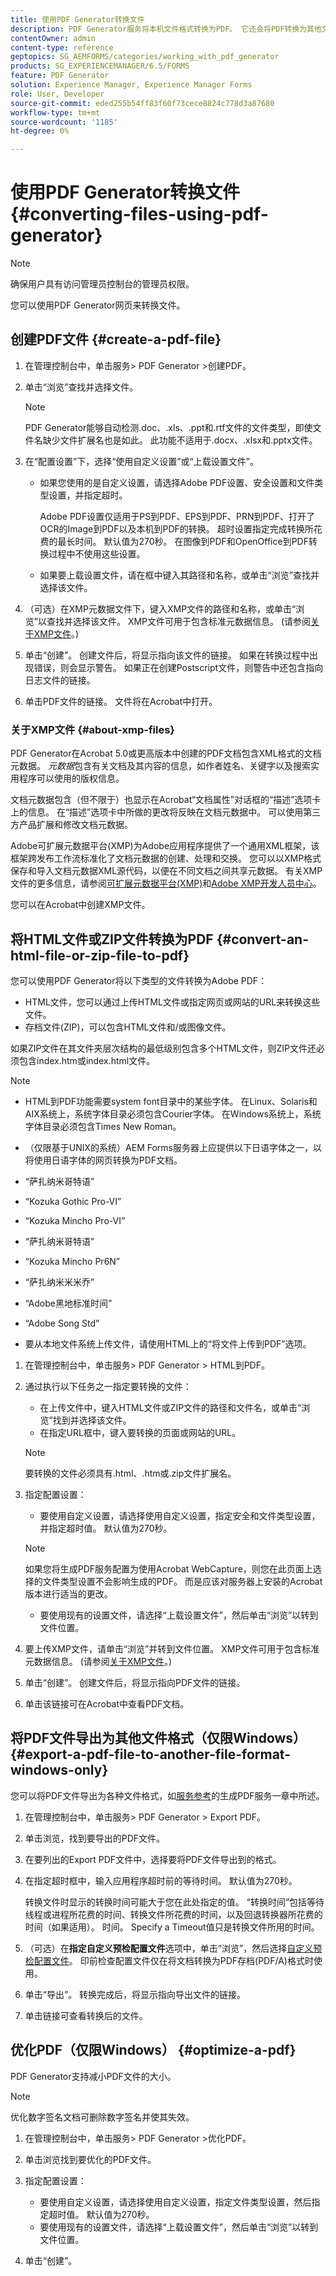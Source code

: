 ```yaml
---
title: 使用PDF Generator转换文件
description: PDF Generator服务将本机文件格式转换为PDF。 它还会将PDF转换为其他文件格式并优化PDF文档的大小。
contentOwner: admin
content-type: reference
geptopics: SG_AEMFORMS/categories/working_with_pdf_generator
products: SG_EXPERIENCEMANAGER/6.5/FORMS
feature: PDF Generator
solution: Experience Manager, Experience Manager Forms
role: User, Developer
source-git-commit: eded255b54ff83f60f73cece8824c778d3a87680
workflow-type: tm+mt
source-wordcount: '1185'
ht-degree: 0%

---
```


# 使用PDF Generator转换文件{#converting-files-using-pdf-generator}

>[!NOTE]
> 
> 确保用户具有访问管理员控制台的管理员权限。

您可以使用PDF Generator网页来转换文件。

## 创建PDF文件 {#create-a-pdf-file}

1. 在管理控制台中，单击服务> PDF Generator >创建PDF。
1. 单击“浏览”查找并选择文件。

   >[!NOTE]
   >
   >PDF Generator能够自动检测.doc、.xls、.ppt和.rtf文件的文件类型，即使文件名缺少文件扩展名也是如此。 此功能不适用于.docx、.xlsx和.pptx文件。

1. 在“配置设置”下，选择“使用自定义设置”或“上载设置文件”。

   * 如果您使用的是自定义设置，请选择Adobe PDF设置、安全设置和文件类型设置，并指定超时。

     Adobe PDF设置仅适用于PS到PDF、EPS到PDF、PRN到PDF、打开了OCR的Image到PDF以及本机到PDF的转换。 超时设置指定完成转换所花费的最长时间。 默认值为270秒。 在图像到PDF和OpenOffice到PDF转换过程中不使用这些设置。

   * 如果要上载设置文件，请在框中键入其路径和名称，或单击“浏览”查找并选择该文件。

1. （可选）在XMP元数据文件下，键入XMP文件的路径和名称，或单击“浏览”以查找并选择该文件。 XMP文件可用于包含标准元数据信息。 (请参阅[关于XMP文件](converting-files-using-pdf-generator.md#about-xmp-files)。)
1. 单击“创建”。 创建文件后，将显示指向该文件的链接。 如果在转换过程中出现错误，则会显示警告。 如果正在创建Postscript文件，则警告中还包含指向日志文件的链接。
1. 单击PDF文件的链接。 文件将在Acrobat中打开。

### 关于XMP文件 {#about-xmp-files}

PDF Generator在Acrobat 5.0或更高版本中创建的PDF文档包含XML格式的文档元数据。 *元数据*&#x200B;包含有关文档及其内容的信息，如作者姓名、关键字以及搜索实用程序可以使用的版权信息。

文档元数据包含（但不限于）也显示在Acrobat“文档属性”对话框的“描述”选项卡上的信息。 在“描述”选项卡中所做的更改将反映在文档元数据中。 可以使用第三方产品扩展和修改文档元数据。

Adobe可扩展元数据平台(XMP)为Adobe应用程序提供了一个通用XML框架，该框架跨发布工作流标准化了文档元数据的创建、处理和交换。 您可以以XMP格式保存和导入文档元数据XML源代码，以便在不同文档之间共享元数据。 有关XMP文件的更多信息，请参阅[可扩展元数据平台(XMP)](https://www.adobe.com/products/xmp/)和[Adobe XMP开发人员中心](https://www.adobe.com/devnet/xmp.html)。

您可以在Acrobat中创建XMP文件。

## 将HTML文件或ZIP文件转换为PDF {#convert-an-html-file-or-zip-file-to-pdf}

您可以使用PDF Generator将以下类型的文件转换为Adobe PDF：

* HTML文件，您可以通过上传HTML文件或指定网页或网站的URL来转换这些文件。
* 存档文件(ZIP)，可以包含HTML文件和/或图像文件。

如果ZIP文件在其文件夹层次结构的最低级别包含多个HTML文件，则ZIP文件还必须包含index.htm或index.html文件。

>[!NOTE]
>
>* HTML到PDF功能需要system font目录中的某些字体。 在Linux、Solaris和AIX系统上，系统字体目录必须包含Courier字体。 在Windows系统上，系统字体目录必须包含Times New Roman。
>
>* （仅限基于UNIX的系统）AEM Forms服务器上应提供以下日语字体之一，以将使用日语字体的网页转换为PDF文档。
>
>  * “萨扎纳米哥特语”
>  * “Kozuka Gothic Pro-VI”
>  * “Kozuka Mincho Pro-VI”
>  * “萨扎纳米哥特语”
>  * “Kozuka Mincho Pr6N”
>  * “萨扎纳米米米乔”
>  * “Adobe黑地标准时间”
>  * “Adobe Song Std”
>
>* 要从本地文件系统上传文件，请使用HTML上的“将文件上传到PDF”选项。

1. 在管理控制台中，单击服务> PDF Generator > HTML到PDF。
1. 通过执行以下任务之一指定要转换的文件：

   * 在上传文件中，键入HTML文件或ZIP文件的路径和文件名，或单击“浏览”找到并选择该文件。
   * 在指定URL框中，键入要转换的页面或网站的URL。

   >[!NOTE]
   >
   >要转换的文件必须具有.html、.htm或.zip文件扩展名。

1. 指定配置设置：

   * 要使用自定义设置，请选择使用自定义设置，指定安全和文件类型设置，并指定超时值。 默认值为270秒。

   >[!NOTE]
   >
   >如果您将生成PDF服务配置为使用Acrobat WebCapture，则您在此页面上选择的文件类型设置不会影响生成的PDF。 而是应该对服务器上安装的Acrobat版本进行适当的更改。

   * 要使用现有的设置文件，请选择“上载设置文件”，然后单击“浏览”以转到文件位置。

1. 要上传XMP文件，请单击“浏览”并转到文件位置。 XMP文件可用于包含标准元数据信息。 (请参阅[关于XMP文件](converting-files-using-pdf-generator.md#about-xmp-files)。)
1. 单击“创建”。 创建文件后，将显示指向PDF文件的链接。
1. 单击该链接可在Acrobat中查看PDF文档。

## 将PDF文件导出为其他文件格式（仅限Windows） {#export-a-pdf-file-to-another-file-format-windows-only}

您可以将PDF文件导出为各种文件格式，如[服务参考](https://www.adobe.com/go/learn_aemforms_services_63)的生成PDF服务一章中所述。

1. 在管理控制台中，单击服务> PDF Generator > Export PDF。
1. 单击浏览，找到要导出的PDF文件。
1. 在要列出的Export PDF文件中，选择要将PDF文件导出到的格式。
1. 在指定超时框中，输入应用程序超时前的等待时间。 默认值为270秒。

   转换文件时显示的转换时间可能大于您在此处指定的值。 “转换时间”包括等待线程或进程所花费的时间、转换文件所花费的时间，以及回退转换器所花费的时间（如果适用）。 时间。 Specify a Timeout值只是转换文件所用的时间。

1. （可选）在&#x200B;**指定自定义预检配置文件**&#x200B;选项中，单击“浏览”，然后选择[自定义预检配置文件](https://helpx.adobe.com/acrobat/using/preflight-profiles-acrobat-pro.html)。 印前检查配置文件仅在将文档转换为PDF存档(PDF/A)格式时使用。
1. 单击“导出”。 转换完成后，将显示指向导出文件的链接。
1. 单击链接可查看转换后的文件。

## 优化PDF（仅限Windows） {#optimize-a-pdf}

PDF Generator支持减小PDF文件的大小。

>[!NOTE]
>
>优化数字签名文档可删除数字签名并使其失效。

1. 在管理控制台中，单击服务> PDF Generator >优化PDF。
1. 单击浏览找到要优化的PDF文件。
1. 指定配置设置：

   * 要使用自定义设置，请选择使用自定义设置，指定文件类型设置，然后指定超时值。 默认值为270秒。
   * 要使用现有的设置文件，请选择“上载设置文件”，然后单击“浏览”以转到文件位置。

1. 单击“创建”。
